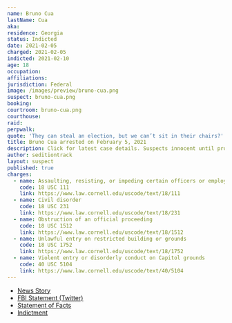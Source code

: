 ```yaml
---
name: Bruno Cua
lastName: Cua
aka:
residence: Georgia
status: Indicted
date: 2021-02-05
charged: 2021-02-05
indicted: 2021-02-10
age: 18
occupation:
affiliations:
jurisdiction: Federal
image: /images/preview/bruno-cua.png
suspect: bruno-cua.png
booking:
courtroom: bruno-cua.png
courthouse:
raid:
perpwalk:
quote: 'They can steal an election, but we can’t sit in their chairs?'
title: Bruno Cua arrested on February 5, 2021
description: Click for latest case details. Suspects innocent until proven guilty.
author: seditiontrack
layout: suspect
published: true
charges:
  - name: Assaulting, resisting, or impeding certain officers or employees
    code: 18 USC 111
    link: https://www.law.cornell.edu/uscode/text/18/111
  - name: Civil disorder
    code: 18 USC 231
    link: https://www.law.cornell.edu/uscode/text/18/231
  - name: Obstruction of an official proceeding
    code: 18 USC 1512
    link: https://www.law.cornell.edu/uscode/text/18/1512
  - name: Unlawful entry on restricted building or grounds
    code: 18 USC 1752
    link: https://www.law.cornell.edu/uscode/text/18/1752
  - name: Violent entry or disorderly conduct on Capitol grounds
    code: 40 USC 5104
    link: https://www.law.cornell.edu/uscode/text/40/5104
---
```


- [News Story](https://www.ajc.com/news/metro-atlanta-teen-charged-in-us-capitol-attack/U7EPRZANXVBFPB7KRW7EQ3VRIE/)
- [FBI Statement (Twitter)](https://twitter.com/FBIAtlanta/status/1358082973623533571?s=20)
- [Statement of Facts](https://assets.documentcloud.org/documents/20475133/bruno_cua.pdf)
- [Indictment](https://extremism.gwu.edu/sites/g/files/zaxdzs2191/f/Bruno%20Joseph%20Cua%20Indictment.pdf)

